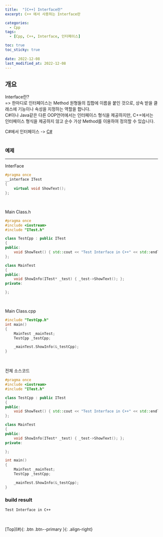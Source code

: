 ```yaml
---
title:  "[C++] Interface란"
excerpt: C++ 에서 사용하는 Interface란

categories:
  - Cpp
tags:
  - [Cpp, C++, Interface, 인터페이스]

toc: true
toc_sticky: true
 
date: 2022-12-08
last_modified_at: 2022-12-08
---
```


## 개요
Interface란?<br>
=> 한마디로 인터페이스는 Method 원형들의 집합에 이름을 붙인 것으로, 상속 받을 클래스에 기능이나 속성을 지정하는 역할을 합니다. <br>
C#이나 Java같은 다른 OOP언어에서는 인터페이스 형식을 제공하지만, C++에서는 인터페이스 형식을 제공하지 않고 순수 가상 Method를 이용하여 정의할 수 있습니다. <br>

C#에서 인터페이스 -> [C#]()  <br><br>


### 예제
--- 

InterFace
```c++
#pragma once
__interface ITest
{
	virtual void ShowText();
};
```
<br> 

Main Class.h
```c++
#pragma once
#include <iostream>
#include "ITest.h"

class TestCpp : public ITest
{
public:
	void ShowText() { std::cout << "Test Interface in C++" << std::endl; };
};

class MainTest
{
public:
	void ShowInfo(ITest* _test) { _test->ShowText(); };
private:

};
```
<br>

Main Class.cpp
```c++
#include "TestCpp.h"
int main()
{
	MainTest _mainTest;
	TestCpp _testCpp;

	_mainTest.ShowInfo(&_testCpp);
}
```

<br> 

전체 소스코드

```c++
#pragma once
#include <iostream>
#include "ITest.h"

class TestCpp : public ITest
{
public:
	void ShowText() { std::cout << "Test Interface in C++" << std::endl; };
};

class MainTest
{
public:
	void ShowInfo(ITest* _test) { _test->ShowText(); };
private:

};

int main()
{
	MainTest _mainTest;
	TestCpp _testCpp;

	_mainTest.ShowInfo(&_testCpp);
}
```


### build result

```
Test Interface in C++
```

<br>



<br>
[Top](#){: .btn .btn--primary }{: .align-right}